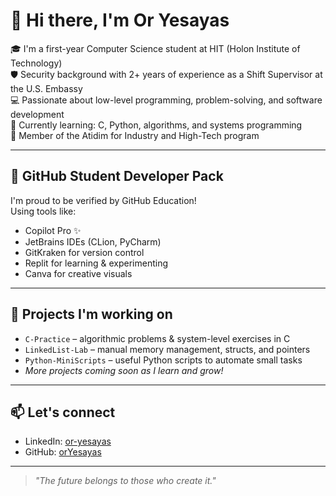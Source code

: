 # 👋 Hi there, I'm Or Yesayas

🎓 I'm a first-year Computer Science student at HIT (Holon Institute of Technology)  
🛡️ Security background with 2+ years of experience as a Shift Supervisor at the U.S. Embassy  
💻 Passionate about low-level programming, problem-solving, and software development  
🌱 Currently learning: C, Python, algorithms, and systems programming  
🎯 Member of the Atidim for Industry and High-Tech program

---

## 🚀 GitHub Student Developer Pack

I'm proud to be verified by GitHub Education!  
Using tools like:

- Copilot Pro ✨
- JetBrains IDEs (CLion, PyCharm)
- GitKraken for version control
- Replit for learning & experimenting
- Canva for creative visuals

---

## 🧠 Projects I'm working on

- `C-Practice` – algorithmic problems & system-level exercises in C  
- `LinkedList-Lab` – manual memory management, structs, and pointers  
- `Python-MiniScripts` – useful Python scripts to automate small tasks  
- *More projects coming soon as I learn and grow!*

---

## 📫 Let's connect

- LinkedIn: [or-yesayas](https://www.linkedin.com/in/oryesayas)
- GitHub: [orYesayas](https://github.com/orYesayas)

---

> *"The future belongs to those who create it."*

